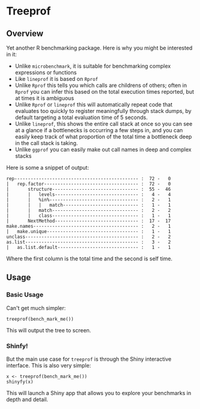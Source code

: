 # Treeprof

## Overview

Yet another R benchmarking package.  Here is why you might be interested in it:

* Unlike `microbenchmark`, it is suitable for benchmarking complex expressions
  or functions
* Like `lineprof` it is based on `Rprof`
* Unlike `Rprof` this tells you which calls are childrens of others; often in
  `Rprof` you can infer this based on the total execution times reported, but
  at times it is ambiguous
* Unlike `Rprof` or `lineprof` this will automatically repeat code that 
  evaluates too quickly to register meaningfully through stack dumps, by default
  targeting a total evaluation time of 5 seconds.
* Unlike `lineprof`, this shows the entire call stack at once so you can see at
  a glance if a bottlenecks is occurring a few steps in, and you can easily keep
  track of what proportion of the total time a bottleneck deep in the call
  stack is taking.
* Unlike `ggprof` you can easily make out call names in deep and complex stacks

Here is some a snippet of output:

    rep---------------------------------------------- :  72 -   0
    |   rep.factor----------------------------------- :  72 -   0
    |       structure-------------------------------- :  55 -  46
    |       |   levels------------------------------- :   4 -   4
    |       |   %in%--------------------------------- :   2 -   1
    |       |   |   match---------------------------- :   1 -   1
    |       |   match-------------------------------- :   2 -   2
    |       |   class-------------------------------- :   1 -   1
    |       NextMethod------------------------------- :  17 -  17
    make.names--------------------------------------- :   2 -   1
    |   make.unique---------------------------------- :   1 -   1
    unclass------------------------------------------ :   2 -   2
    as.list------------------------------------------ :   3 -   2
    |   as.list.default------------------------------ :   1 -   1

Where the first column is the total time and the second is self time.

## Usage

### Basic Usage

Can't get much simpler:

    treeprof(bench_mark_me())

This will output the tree to screen.

### Shinfy!

But the main use case for `treeprof` is through the Shiny interactive interface.
This is also very simple:

    x <- treeprof(bench_mark_me())
    shinyfy(x)

This will launch a Shiny app that allows you to explore your benchmarks in depth
and detail.
